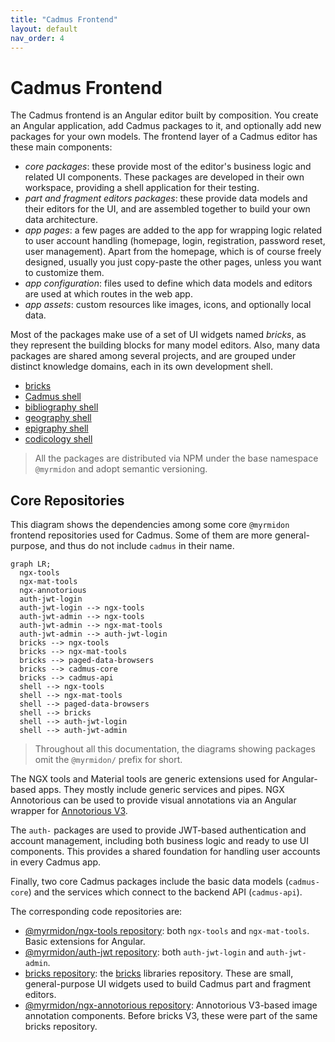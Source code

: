 ```yaml
---
title: "Cadmus Frontend"
layout: default
nav_order: 4
---
```


# Cadmus Frontend

The Cadmus frontend is an Angular editor built by composition. You create an Angular application, add Cadmus packages to it, and optionally add new packages for your own models. The frontend layer of a Cadmus editor has these main components:

- _core packages_: these provide most of the editor's business logic and related UI components. These packages are developed in their own workspace, providing a shell application for their testing.
- _part and fragment editors packages_: these provide data models and their editors for the UI, and are assembled together to build your own data architecture.
- _app pages_: a few pages are added to the app for wrapping logic related to user account handling (homepage, login, registration, password reset, user management). Apart from the homepage, which is of course freely designed, usually you just copy-paste the other pages, unless you want to customize them.
- _app configuration_: files used to define which data models and editors are used at which routes in the web app.
- _app assets_: custom resources like images, icons, and optionally local data.

Most of the packages make use of a set of UI widgets named _bricks_, as they represent the building blocks for many model editors. Also, many data packages are shared among several projects, and are grouped under distinct knowledge domains, each in its own development shell.

- [bricks](bricks)
- [Cadmus shell](shell)
- [bibliography shell](biblio-shell)
- [geography shell](geography-shell)
- [epigraphy shell](epigraphy-shell)
- [codicology shell](codicology-shell)

>All the packages are distributed via NPM under the base namespace `@myrmidon` and adopt semantic versioning.

## Core Repositories

This diagram shows the dependencies among some core `@myrmidon` frontend repositories used for Cadmus. Some of them are more general-purpose, and thus do not include `cadmus` in their name.

```mermaid
graph LR;
  ngx-tools
  ngx-mat-tools
  ngx-annotorious
  auth-jwt-login
  auth-jwt-login --> ngx-tools
  auth-jwt-admin --> ngx-tools
  auth-jwt-admin --> ngx-mat-tools
  auth-jwt-admin --> auth-jwt-login
  bricks --> ngx-tools
  bricks --> ngx-mat-tools
  bricks --> paged-data-browsers
  bricks --> cadmus-core
  bricks --> cadmus-api
  shell --> ngx-tools
  shell --> ngx-mat-tools
  shell --> paged-data-browsers
  shell --> bricks
  shell --> auth-jwt-login
  shell --> auth-jwt-admin
```

>Throughout all this documentation, the diagrams showing packages omit the `@myrmidon/` prefix for short.

The NGX tools and Material tools are generic extensions used for Angular-based apps. They mostly include generic services and pipes. NGX Annotorious can be used to provide visual annotations via an Angular wrapper for [Annotorious V3](https://annotorious.dev/).

The `auth-` packages are used to provide JWT-based authentication and account management, including both business logic and ready to use UI components. This provides a shared foundation for handling user accounts in every Cadmus app.

Finally, two core Cadmus packages include the basic data models (`cadmus-core`) and the services which connect to the backend API (`cadmus-api`).

The corresponding code repositories are:

- [@myrmidon/ngx-tools repository](https://github.com/vedph/ngx-tools): both `ngx-tools` and `ngx-mat-tools`. Basic extensions for Angular.
- [@myrmidon/auth-jwt repository](https://github.com/Myrmex/auth-jwt): both `auth-jwt-login` and `auth-jwt-admin`.
- [bricks repository](https://github.com/vedph/cadmus-bricks-shell-v3): the [bricks](bricks) libraries repository. These are small, general-purpose UI widgets used to build Cadmus part and fragment editors.
- [@myrmidon/ngx-annotorious repository](https://github.com/vedph/ngx-annotorious): Annotorious V3-based image annotation components. Before bricks V3, these were part of the same bricks repository.

